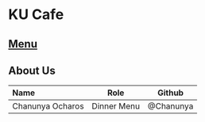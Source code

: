 # KU Cafe

## [Menu](Menu.md)


## About Us


| Name      | Role      | Github          |
|:----------|-----------|-----------------|
| Chanunya Ocharos | Dinner Menu | @Chanunya |